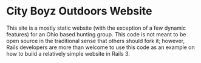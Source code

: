 City Boyz Outdoors Website
==
This site is a mostly static website (with the exception of a few dynamic features) for an Ohio based hunting group. This code is not meant to be open source in the traditional sense that others should fork it; however, Rails developers are more than welcome to use this code as an example on how to build a relatively simple website in Rails 3.